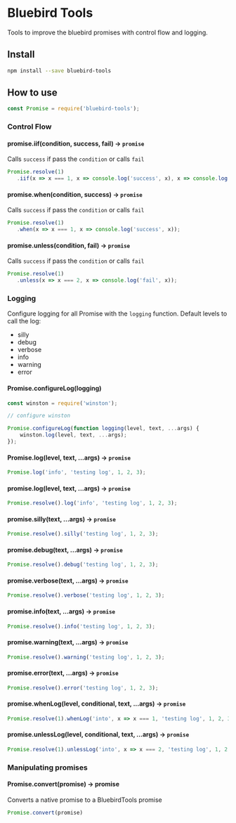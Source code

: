 # Bluebird Tools

Tools to improve the bluebird promises with control flow and logging.

## Install
```bash
npm install --save bluebird-tools
```

## How to use

```js
const Promise = require('bluebird-tools');
```

### Control Flow

#### promise.iif(condition, success, fail) -> `promise`
Calls `success` if pass the `condition` or calls `fail`
 ```js
Promise.resolve(1)
    .iif(x => x === 1, x => console.log('success', x), x => console.log('fail', x));
```

#### promise.when(condition, success) -> `promise`
Calls `success` if pass the `condition` or calls `fail`
 ```js
Promise.resolve(1)
    .when(x => x === 1, x => console.log('success', x));
```
#### promise.unless(condition, fail) -> `promise`
Calls `success` if pass the `condition` or calls `fail`
 ```js
Promise.resolve(1)
    .unless(x => x === 2, x => console.log('fail', x));
```

### Logging

Configure logging for all Promise with the `logging` function.
Default levels to call the log:
* silly
* debug
* verbose
* info
* warning
* error

#### Promise.configureLog(logging)
```js
const winston = require('winston');

// configure winston

Promise.configureLog(function logging(level, text, ...args) {
	winston.log(level, text, ...args);
});
```

#### Promise.log(level, text, ...args) -> `promise`
```js
Promise.log('info', 'testing log', 1, 2, 3);
```

#### promise.log(level, text, ...args) -> `promise`
```js
Promise.resolve().log('info', 'testing log', 1, 2, 3);
```

#### promise.silly(text, ...args) -> `promise`
```js
Promise.resolve().silly('testing log', 1, 2, 3);
```

#### promise.debug(text, ...args) -> `promise`
```js
Promise.resolve().debug('testing log', 1, 2, 3);
```

#### promise.verbose(text, ...args) -> `promise`
```js
Promise.resolve().verbose('testing log', 1, 2, 3);
```

#### promise.info(text, ...args) -> `promise`
```js
Promise.resolve().info('testing log', 1, 2, 3);
```

#### promise.warning(text, ...args) -> `promise`
```js
Promise.resolve().warning('testing log', 1, 2, 3);
```

#### promise.error(text, ...args) -> `promise`
```js
Promise.resolve().error('testing log', 1, 2, 3);
```

#### promise.whenLog(level, conditional, text, ...args) -> `promise`
```js
Promise.resolve(1).whenLog('into', x => x === 1, 'testing log', 1, 2, 3);
```

#### promise.unlessLog(level, conditional, text, ...args) -> `promise`
```js
Promise.resolve(1).unlessLog('into', x => x === 2, 'testing log', 1, 2, 3);
```

### Manipulating promises
 
#### Promise.convert(promise) -> promise
Converts a native promise to a BluebirdTools promise
```js
Promise.convert(promise)
```